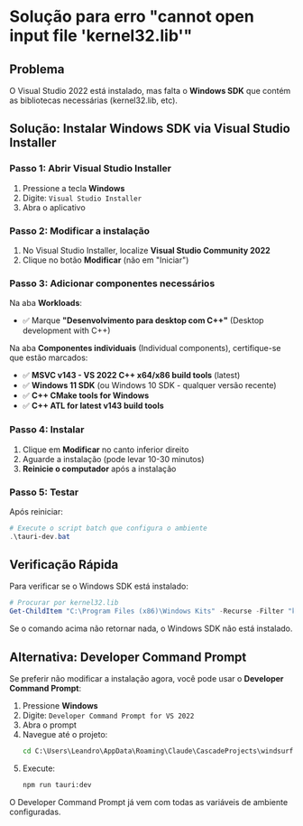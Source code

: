# Solução para erro "cannot open input file 'kernel32.lib'"

## Problema
O Visual Studio 2022 está instalado, mas falta o **Windows SDK** que contém as bibliotecas necessárias (kernel32.lib, etc).

## Solução: Instalar Windows SDK via Visual Studio Installer

### Passo 1: Abrir Visual Studio Installer

1. Pressione a tecla **Windows**
2. Digite: `Visual Studio Installer`
3. Abra o aplicativo

### Passo 2: Modificar a instalação

1. No Visual Studio Installer, localize **Visual Studio Community 2022**
2. Clique no botão **Modificar** (não em "Iniciar")

### Passo 3: Adicionar componentes necessários

Na aba **Workloads**:
- ✅ Marque **"Desenvolvimento para desktop com C++"** (Desktop development with C++)

Na aba **Componentes individuais** (Individual components), certifique-se que estão marcados:
- ✅ **MSVC v143 - VS 2022 C++ x64/x86 build tools** (latest)
- ✅ **Windows 11 SDK** (ou Windows 10 SDK - qualquer versão recente)
- ✅ **C++ CMake tools for Windows**
- ✅ **C++ ATL for latest v143 build tools**

### Passo 4: Instalar

1. Clique em **Modificar** no canto inferior direito
2. Aguarde a instalação (pode levar 10-30 minutos)
3. **Reinicie o computador** após a instalação

### Passo 5: Testar

Após reiniciar:

```powershell
# Execute o script batch que configura o ambiente
.\tauri-dev.bat
```

## Verificação Rápida

Para verificar se o Windows SDK está instalado:

```powershell
# Procurar por kernel32.lib
Get-ChildItem "C:\Program Files (x86)\Windows Kits" -Recurse -Filter "kernel32.lib" -ErrorAction SilentlyContinue | Select-Object -First 1 FullName
```

Se o comando acima não retornar nada, o Windows SDK não está instalado.

## Alternativa: Developer Command Prompt

Se preferir não modificar a instalação agora, você pode usar o **Developer Command Prompt**:

1. Pressione **Windows**
2. Digite: `Developer Command Prompt for VS 2022`
3. Abra o prompt
4. Navegue até o projeto:
   ```cmd
   cd C:\Users\Leandro\AppData\Roaming\Claude\CascadeProjects\windsurf-project\emotional-dynamics
   ```
5. Execute:
   ```cmd
   npm run tauri:dev
   ```

O Developer Command Prompt já vem com todas as variáveis de ambiente configuradas.
